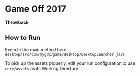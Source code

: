 # Game Off 2017
**Throwback**

## How to Run
Execute the main method here: `desktop/src/com/mygdx/game/desktop/DesktopLauncher.java`

To pick up the assets properly, edit your run configuration to use `core/assets` as its Working Directory